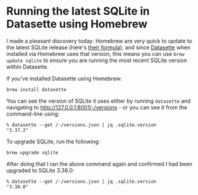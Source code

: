 # Running the latest SQLite in Datasette using Homebrew

I made a pleasant discovery today: Homebrew are very quick to update to the latest SQLite release (here's [their formula](https://github.com/Homebrew/homebrew-core/blob/master/Formula/sqlite.rb)), and since [Datasette](https://datasette.io/) when installed via Homebrew uses that version, this means you can use `brew update sqlite` to ensure you are running the most recent SQLite version within Datasette.

If you've installed Datasette using Homebrew:

    brew install datasette

You can see the version of SQLite it uses either by running `datasette` and navigating to http://127.0.0.1:8001/-/versions - or you can see it from the command-line using:

    % datasette --get /-/versions.json | jq .sqlite.version
    "3.37.2"

To upgrade SQLite, run the following:

    brew upgrade sqlite

After doing that I ran the above command again and confirmed I had been upgraded to SQLite 3.38.0:

    % datasette --get /-/versions.json | jq .sqlite.version
    "3.38.0"
